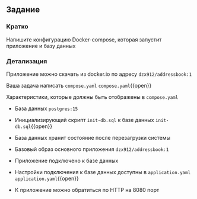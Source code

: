 ## Задание

### Кратко

Напишите конфигурацию Docker-compose, которая запустит приложение и базу данных

### Детализация

Приложение можно скачать из docker.io по адресу `dzx912/addressbook:1`

Ваша задача написать `compose.yaml`
`compose.yaml`{{open}}

Характеристики, которые должны быть отображены в `compose.yaml`

- База данных `postgres:15`
- Инициализирующий скрипт `init-db.sql` к базе данных
  `init-db.sql`{{open}}
- База данных хранит состояние после перезагрузки системы

- Базовый образ основного приложения `dzx912/addressbook:1`
- Приложение подключено к базе данных
- Настройки подключения к базе данных доступны в `application.yaml`
  `application.yaml`{{open}}
- К приложение можно обратиться по HTTP на 8080 порт